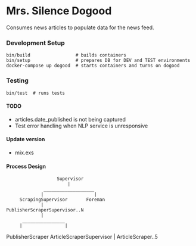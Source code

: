 # Mrs. Silence Dogood
Consumes news articles to populate data for the news feed.

### Development Setup
    bin/build                 # builds containers
    bin/setup                 # prepares DB for DEV and TEST environments
    docker-compose up dogood  # starts containers and turns on dogood

### Testing
    bin/test  # runs tests

#### TODO
* articles.date_published is not being captured
* Test error handling when NLP service is unresponsive

#### Update version
* mix.exs

#### Process Design
                       Supervisor
                           |
                  ___________________
                 |                   |
         ScrapingSupervisor       Foreman
                 |          
    PublisherScraperSupervisor..N
                 |
          ________________
         |                |
 PublisherScraper   ArticleScraperSupervisor
                          |
                    ArticleScraper..5
